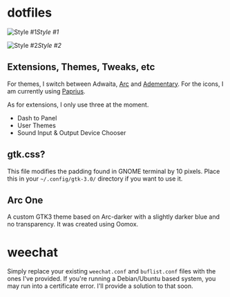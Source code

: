 # dotfiles

![Style #1](https://raw.githubusercontent.com/digiberk/dotfiles/master/screenshot.png)*Style #1*

![Style #2](https://raw.githubusercontent.com/digiberk/dotfiles/master/screenshot-alternate.png)*Style #2*
## Extensions, Themes, Tweaks, etc
For themes, I switch between Adwaita, [Arc](https://github.com/arc-design/arc-theme) and [Adementary](https://github.com/hrdwrrsk/adementary-theme). For the icons, I am currently using [Paprius](https://github.com/PapirusDevelopmentTeam/papirus-icon-theme).

As for extensions, I only use three at the moment.

* Dash to Panel
* User Themes
* Sound Input & Output Device Chooser

## gtk.css?

This file modifies the padding found in GNOME terminal by 10 pixels. Place this in your `~/.config/gtk-3.0/` directory if you want to use it.

## Arc One
A custom GTK3 theme based on Arc-darker with a slightly darker blue and no transparency. It was created using Oomox.

# weechat
Simply replace your existing `weechat.conf` and `buflist.conf` files with the ones I've provided. If you're running a Debian/Ubuntu based system, you may run into a certificate error. I'll provide a solution to that soon.
